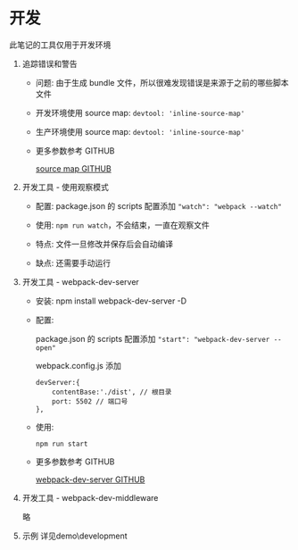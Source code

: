 # 开发

此笔记的工具仅用于开发环境

1. 追踪错误和警告 

    + 问题: 由于生成 bundle 文件，所以很难发现错误是来源于之前的哪些脚本文件

    + 开发环境使用 source map: ``` devtool: 'inline-source-map' ```

    + 生产环境使用 source  map: ``` devtool: 'inline-source-map' ```

    + 更多参数参考 GITHUB

        [source map GITHUB](https://www.webpackjs.com/configuration/devtool/)

2. 开发工具 - 使用观察模式

    + 配置: package.json 的 scripts 配置添加 ``` "watch": "webpack --watch" ```

    + 使用: ``` npm run watch ```，不会结束，一直在观察文件

    + 特点: 文件一旦修改并保存后会自动编译

    + 缺点: 还需要手动运行

3. 开发工具 - webpack-dev-server

    + 安装: npm install webpack-dev-server -D

    + 配置: 
        
        package.json 的 scripts 配置添加 ``` "start": "webpack-dev-server --open" ```

        webpack.config.js 添加
        ```
        devServer:{
            contentBase:'./dist', // 根目录
            port: 5502 // 端口号
        },
        ```

    + 使用:

        ```npm run start```

    + 更多参数参考 GITHUB

        [webpack-dev-server GITHUB](https://www.webpackjs.com/configuration/dev-server/)

4. 开发工具 -  webpack-dev-middleware

    略

5. 示例
详见demo\development
